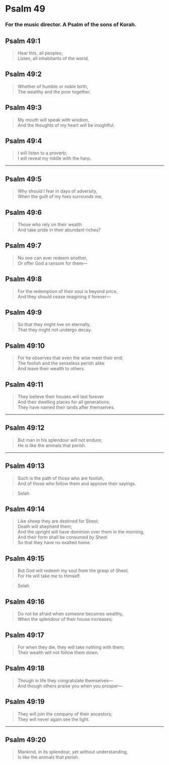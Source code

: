 # Psalm 49

### For the music director. A Psalm of the sons of Korah.

## Psalm 49:1

> Hear this, all peoples;  
> Listen, all inhabitants of the world,

## Psalm 49:2

> Whether of humble or noble birth,  
> The wealthy and the poor together.

## Psalm 49:3

> My mouth will speak with wisdom,  
> And the thoughts of my heart will be insightful.

## Psalm 49:4

> I will listen to a proverb;  
> I will reveal my riddle with the harp.

---

## Psalm 49:5

> Why should I fear in days of adversity,  
> When the guilt of my foes surrounds me,

## Psalm 49:6

> Those who rely on their wealth  
> And take pride in their abundant riches?

## Psalm 49:7

> No one can ever redeem another,  
> Or offer God a ransom for them—

## Psalm 49:8

> For the redemption of their soul is beyond price,  
> And they should cease imagining it forever—

## Psalm 49:9

> So that they might live on eternally,  
> That they might not undergo decay.

## Psalm 49:10

> For he observes that even the wise meet their end;  
> The foolish and the senseless perish alike  
> And leave their wealth to others.

## Psalm 49:11

> They believe their houses will last forever  
> And their dwelling places for all generations;  
> They have named their lands after themselves.

---

## Psalm 49:12

> But man in his splendour will not endure;  
> He is like the animals that perish.

---

## Psalm 49:13

> Such is the path of those who are foolish,  
> And of those who follow them and approve their sayings.

> Selah

## Psalm 49:14

> Like sheep they are destined for Sheol;  
> Death will shepherd them;  
> And the upright will have dominion over them in the morning,  
> And their form shall be consumed by Sheol  
> So that they have no exalted home.

## Psalm 49:15

> But God will redeem my soul from the grasp of Sheol,  
> For He will take me to Himself.

> Selah

## Psalm 49:16

> Do not be afraid when someone becomes wealthy,  
> When the splendour of their house increases;

## Psalm 49:17

> For when they die, they will take nothing with them;  
> Their wealth will not follow them down.

## Psalm 49:18

> Though in life they congratulate themselves—  
> And though others praise you when you prosper—

## Psalm 49:19

> They will join the company of their ancestors;  
> They will never again see the light.

---

## Psalm 49:20

> Mankind, in its splendour, yet without understanding,  
> Is like the animals that perish.
